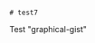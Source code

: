                                                                                                                                                                                                                                                                                                                                                                                                                                   # test7
Test "graphical-gist"